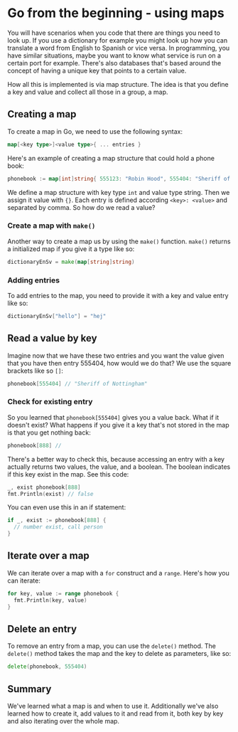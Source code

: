 # Go from the beginning - using maps

You will have scenarios when you code that there are things you need to look up. If you use a dictionary for example you might look up how you can translate a word from English to Spanish or vice versa. In programming, you have similar situations, maybe you want to know what service is run on a certain port for example. There's also databases that's based around the concept of having a unique key that points to a certain value.

How all this is implemented is via map structure. The idea is that you define a key and value and collect all those in a group, a map.

## Creating a map

To create a map in Go, we need to use the following syntax:

```go
map[<key type>]<value type>{ ... entries }
```

Here's an example of creating a map structure that could hold a phone book:

```go
phonebook := map[int]string{ 555123: "Robin Hood", 555404: "Sheriff of Nottingham"}
```

We define a map structure with key type `int` and value type string. Then we assign it value with `{}`. Each entry is defined according `<key>: <value>` and separated by comma. So how do we read a value?

### Create a map with `make()`

Another way to create a map us by using the `make()` function. `make()` returns a initialized map if you give it a type like so:

```go
dictionaryEnSv = make(map[string]string)
```

### Adding entries

To add entries to the map, you need to provide it with a key and value entry like so:

```go
dictionaryEnSv["hello"] = "hej"
```

## Read a value by key

Imagine now that we have these two entries and you want the value given that you have then entry 555404, how would we do that? We use the square brackets like so `[]`:

```go
phonebook[555404] // "Sheriff of Nottingham"
```

### Check for existing entry

So you learned that `phonebook[555404]` gives you a value back. What if it doesn't exist? What happens if you give it a key that's not stored in the map is that you get nothing back:

```go
phonebook[888] //
```

There's a better way to check this, because accessing an entry with a key actually returns two values, the value, and a boolean. The boolean indicates if this key exist in the map. See this code:

```go
_, exist phonebook[888]
fmt.Println(exist) // false
```

You can even use this in an if statement:

```go
if _, exist := phonebook[888] {
  // number exist, call person
}
```

## Iterate over a map

We can iterate over a map with a `for` construct and a `range`. Here's how you can iterate:

```go
for key, value := range phonebook {
  fmt.Println(key, value)
}
```

## Delete an entry

To remove an entry from a map, you can use the `delete()` method. The `delete()` method takes the map and the key to delete as parameters, like so:

```go
delete(phonebook, 555404)
```

## Summary

We've learned what a map is and when to use it. Additionally we've also learned how to create it, add values to it and read from it, both key by key and also iterating over the whole map.